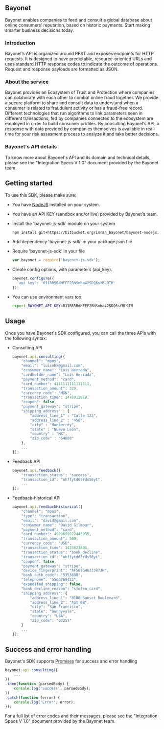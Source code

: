 ## Bayonet
Bayonet enables companies to feed and consult a global database about online consumers’ reputation, based on historic payments. Start making smarter business decisions today.

### Introduction
Bayonet’s API is organized around REST and exposes endpoints for HTTP requests. It is designed to have predictable, resource-oriented URLs and uses standard HTTP response codes to indicate the outcome of operations. Request and response payloads are formatted as JSON.

### About the service
Bayonet provides an Ecosystem of Trust and Protection where companies can colaborate with each other to combat online fraud together. We provide a secure platform to share and consult data to understand when a consumer is related to fraudulent activity or has a fraud-free record. Different technologies that run algorithms to link parameters seen in different transactions, fed by companies connected to the ecosystem are employed in order to build consumer profiles. By consulting Bayonet’s API, a response with data provided by companies themselves is available in real-time for your risk assesment process to analyze it and take better decisions.

### Bayonet's API details
To know more about Bayonet's API and its domain and technical details, please see the "Integration Specs V 1.0" document provided by the Bayonet team.

## Getting started
To use this SDK, please make sure:
  * You have [NodeJS](https://nodejs.org/en/) installed on your system.
  * You have an API KEY (sandbox and/or live) provided by Bayonet's team.
  * Install the 'bayonet-js-sdk' module on your system
  
    ```sh
    npm install git+https://bitbucket.org/imran_bayonet/bayonet-nodejs.git
    ```
  * Add dependency 'bayonet-js-sdk' in your package.json file.
  * Require 'bayonet-js-sdk' in your file

    ```js
    var bayonet = require('bayonet-js-sdk');
    ```
  * Create config options, with parameters (api_key).

    ```js
    bayonet.configure({
      'api_key': '011RR5BdHEEF2RNSmha42SDQ6sYRL9TM'
    });
    ```
  * You can use environment vars too.

    ```sh
    export BAYONET_API_KEY=011RR5BdHEEF2RNSmha42SDQ6sYRL9TM
    ```

## Usage
Once you have Bayonet's SDK configured, you can call the three APIs with the following syntax:
  * Consulting API
  
    ```js
    bayonet.api.consulting({
        "channel": "mpos",
        "email": "luisehk@gmail.com",
        "consumer_name": "Luis Herrada",
        "cardholder_name": "Luis Herrada",
        "payment_method": "card",
        "card_number": 4111111111111111,
        "transaction_amount": 320,
        "currency_code": "MXN",
        "transaction_time": 1476012879,
        "coupon": false,
        "payment_gateway": "stripe",
        "shipping_address" : {
            "address_line_1" : "Calle 123",
            "address_line_2" : "456",
            "city" : "Monterrey",
            "state" : "Nuevo León",
            "country" : "MX",
            "zip_code" : "64000"
        },
        ...
    });
    ```
  * Feedback API
  
    ```js
    bayonet.api.feedback({
        "transaction_status": "success",
        "transaction_id": "uhffytd65rds56yt",
        ...
    });
    ```
  * Feedback-historical API
  
    ```js
    bayonet.api.feedbackHistorical({
        "channel": "mpos",
        "type": "transaction",
        "email": "david@gmail.com",
        "consumer_name": "David Gilmour",
        "payment_method": "card",
        "card_number": 4929699022445935,
        "transaction_amount": 500,
        "currency_code": "USD",
        "transaction_time": 1423823404,
        "transaction_status": "bank_decline",
        "transaction_id": "uhffytd65rds56yt",
        "coupon": false,
        "payment_gateway": "stripe",
        "device_fingerprint": "AF567GHGJJJ87JH",
        "bank_auth_code": "5353888",
        "telephone": "5566768423",
        "expedited_shipping": false,
        "bank_decline_reason": "stolen_card",
        "shipping_address": {
            "address_line_1": "8100 Sunset Boulevard",
            "address_line_2": "Apt 6B",
            "city": "San Francisco",
            "state": "Sunnyvale",
            "country": "USA",
            "zip_code": "03257"
        }
        ...
    });
    ```
 
## Success and error handling
Bayonet's SDK supports [Promises](https://www.promisejs.org/) for success and error handling
```js
bayonet.api.consulting({
    ...
})
.then(function (parsedBody) {
    console.log('Success', parsedBody);
})
.catch(function (error) {
    console.log('Error', error);
});
```

For a full list of error codes and their messages, please see the "Integration Specs V 1.0" document provided by the Bayonet team.
